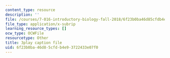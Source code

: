 ```yaml
---
content_type: resource
description: ''
file: /courses/7-016-introductory-biology-fall-2018/6f23b0ba46d85cfdb4e93722433e07f0_rZjwF5z-Xfw.vtt
file_type: application/x-subrip
learning_resource_types: []
ocw_type: OCWFile
resourcetype: Other
title: 3play caption file
uid: 6f23b0ba-46d8-5cfd-b4e9-3722433e07f0
---
```

